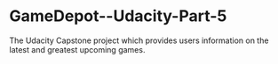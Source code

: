 # GameDepot--Udacity-Part-5
The Udacity Capstone project which provides users information on the latest and greatest upcoming games.
